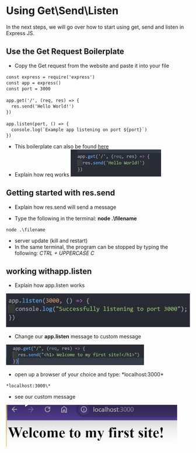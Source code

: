 # Using Get\Send\Listen

In the next steps, we will go over how to start using get, send and listen in Express JS.

## Use the Get Request Boilerplate 
- Copy the Get request from the website and paste it into your file
```
const express = require('express')
const app = express()
const port = 3000

app.get('/', (req, res) => {
  res.send('Hello World!')
})

app.listen(port, () => {
  console.log(`Example app listening on port ${port}`)
})
```
- This boilerplate can also be found [here](https://expressjs.com/en/starter/hello-world.html)
- Explain how req works
![requestBP](./task3/getRequestBoiler.png)

## Getting started with res.send
- Explain how res.send will send a message

- Type the following in the terminal: **node .\filename**
```
node .\filename
```
- server update (kill and restart)
- In the same terminal, the program can be stopped by typing the following: *CTRL + UPPERCASE C*


## working withapp.listen
- Explain how app.listen works

![listenBP](./task3/listenBoilerPlate.png) 

-  Change our **app.listen** message to custom message

![message](./task3/getSendAMessage.png) 
  
- open up a browser of your choice and type: *localhost:3000\*
```
*localhost:3000\*
```
- see our custom message

![message](./task3/listenTest.png) 
